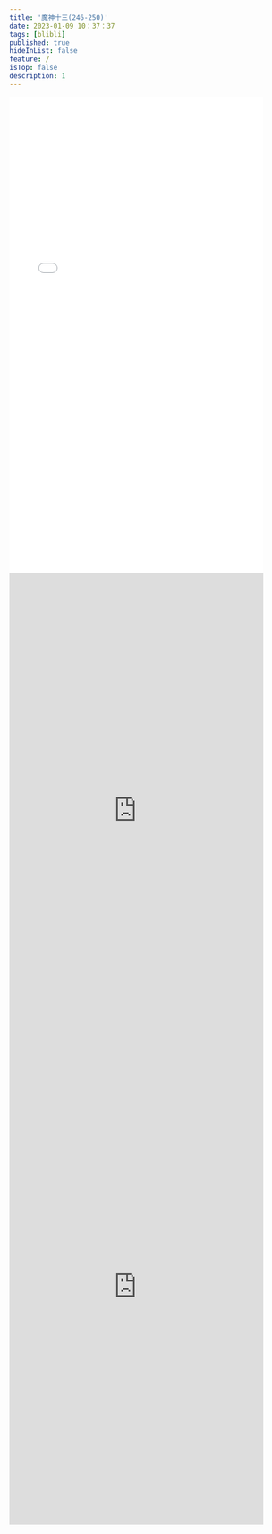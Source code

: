 ```yaml
---
title: '魔神十三(246-250)'
date: 2023-01-09 10：37：37
tags: [blibli]
published: true
hideInList: false
feature: /
isTop: false
description: 1
---
```

<iframe  
 height=850 
 width=90% 
 src="//player.bilibili.com/player.html?aid=990050236&bvid=BV1yx4y1G73V&cid=958303555&page=1"
 frameborder=0  
 allowfullscreen>
 </iframe>
<iframe  
 height=850 
 width=90% 
 src="https://www.ixigua.com/iframe/7187037556645724687?autoplay=0"
 frameborder=0  
 allowfullscreen>
 </iframe>
<iframe  
 height=850 
 width=90% 
 src="https://www.ixigua.com/iframe/7187364245816902178?autoplay=0"
 frameborder=0  
 allowfullscreen>
 </iframe>
<iframe  
 height=850 
 width=90% 
 src=""
 frameborder=0  
 allowfullscreen>
 </iframe>
<iframe  
 height=850 
 width=90% 
 src=""
 frameborder=0  
 allowfullscreen>
 </iframe>
